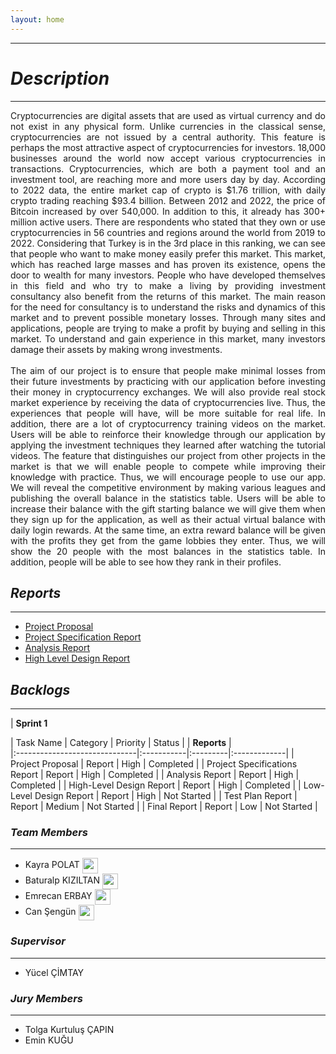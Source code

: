 ```yaml
---
layout: home
---
```


* * *

# *Description*

* * *
<div style="text-align: justify"> Cryptocurrencies are digital assets that are used as virtual currency and do not exist in any physical form. Unlike currencies in the classical sense, cryptocurrencies are not issued by a central authority. This feature is perhaps the most attractive aspect of cryptocurrencies for investors. 18,000 businesses around the world now accept various cryptocurrencies in transactions. Cryptocurrencies, which are both a payment tool and an investment tool, are reaching more and more users day by day. According to 2022 data, the entire market cap of crypto is $1.76 trillion, with daily crypto trading reaching $93.4 billion. Between 2012 and 2022, the price of Bitcoin increased by over 540,000. In addition to this, it already has 300+ million active users. There are respondents who stated that they own or use cryptocurrencies in 56 countries and regions around the world from 2019 to 2022. Considering that Turkey is in the 3rd place in this ranking, we can see that people who want to make money easily prefer this market. This market, which has reached large masses and has proven its existence, opens the door to wealth for many investors. People who have developed themselves in this field and who try to make a living by providing investment consultancy also benefit from the returns of this market. The main reason for the need for consultancy is to understand the risks and dynamics of this market and to prevent possible monetary losses. Through many sites and applications, people are trying to make a profit by buying and selling in this market. To understand and gain experience in this market, many investors damage their assets by making wrong investments.
<br />
<br />
The aim of our project is to ensure that people make minimal losses from their future investments by practicing with our application before investing their money in cryptocurrency exchanges. We will also provide real stock market experience by receiving the data of cryptocurrencies live. Thus, the experiences that people will have, will be more suitable for real life. In addition, there are a lot of cryptocurrency training videos on the market. Users will be able to reinforce their knowledge through our application by applying the investment techniques they learned after watching the tutorial videos. The feature that distinguishes our project from other projects in the market is that we will enable people to compete while improving their knowledge with practice. Thus, we will encourage people to use our app. We will reveal the competitive environment by making various leagues and publishing the overall balance in the statistics table. Users will be able to increase their balance with the gift starting balance we will give them when they sign up for the application, as well as their actual virtual balance with daily login rewards. At the same time, an extra reward balance will be given with the profits they get from the game lobbies they enter. Thus, we will show the 20 people with the most balances in the statistics table. In addition, people will be able to see how they rank in their profiles.
</div>


## *Reports*

* * *
 - [Project Proposal](./reports/Project-Proposal.pdf)
 - [Project Specification Report](./reports/Project-Specificaiton-Report.pdf)
 - [Analysis Report](./reports/Analysis-Report.pdf)
 - [High Level Design Report](./reports/High-Level-Design-Report.pdf)


## *Backlogs*

* * *
| **Sprint 1**

| Task Name                     | Category   | Priority | Status       |
| **Reports**                                                          |    
|:------------------------------|:-----------|:---------|:-------------|
| Project Proposal              | Report     | High     | Completed    |
| Project Specifications Report | Report     | High     | Completed    |
| Analysis Report               | Report     | High     | Completed    |
| High-Level Design Report      | Report     | High     | Completed    |
| Low-Level Design Report       | Report     | High     | Not Started  |
| Test Plan Report              | Report     | Medium   | Not Started  |
| Final Report                  | Report     | Low      | Not Started  |



### *Team Members*

* * *

 - Kayra POLAT 
    <a href = "https://www.linkedin.com/in/kayrapolat/"><img src="https://user-images.githubusercontent.com/75734949/161145027-58268e73-0a09-4d47-b265-2dce528a63b1.png"      align="center" width = "25" height ="25"></a>
    <a href = "https://github.com/kayra-polat"><img src="https://user-images.githubusercontent.com/75734949/194428657-4279331c-5932-410b-aa61-4796d0acc9e6.png"      align="center" width = "15" height ="15"></a>
 - Baturalp KIZILTAN 
   <a href = "https://www.linkedin.com/in/baturalpk/"><img src="https://user-images.githubusercontent.com/75734949/161145027-58268e73-0a09-4d47-b265-2dce528a63b1.png"  align="center" width = "25" height ="25"></a>
   <a href = "https://github.com/baturalpk"><img src="https://user-images.githubusercontent.com/75734949/194429066-a6ba3b4b-e4e2-4b0b-9f03-0796dc79956c.png"      align="center" width = "15" height ="15"></a>
 - Emrecan ERBAY 
   <a href = "https://www.linkedin.com/in/emrecan-erbay-61336111a/"><img src="https://user-images.githubusercontent.com/75734949/161145027-58268e73-0a09-4d47-b265-2dce528a63b1.png"      align="center" width = "25" height ="25"></a>
   <a href = "https://github.com/emrerbay"><img src="https://user-images.githubusercontent.com/75734949/194429066-a6ba3b4b-e4e2-4b0b-9f03-0796dc79956c.png"      align="center" width = "15" height ="15"></a>
 - Can Şengün
   <a href = "https://www.linkedin.com/in/can-%C5%9Feng%C3%BCn-35787423a/"><img src="https://user-images.githubusercontent.com/75734949/161145027-58268e73-0a09-4d47-b265-2dce528a63b1.png"      align="center" width = "25" height ="25"></a>


### *Supervisor*

* * *
* Yücel ÇİMTAY


### *Jury Members*

* * *
* Tolga Kurtuluş ÇAPIN
* Emin KUĞU
